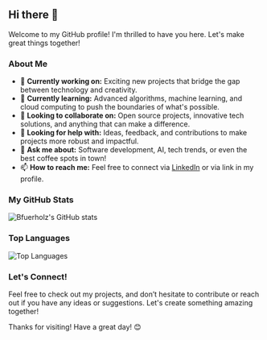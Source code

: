 ## Hi there 👋

Welcome to my GitHub profile! I'm thrilled to have you here. Let's make great things together!

### About Me

- 🔭 **Currently working on:** Exciting new projects that bridge the gap between technology and creativity.
- 🌱 **Currently learning:** Advanced algorithms, machine learning, and cloud computing to push the boundaries of what's possible.
- 👯 **Looking to collaborate on:** Open source projects, innovative tech solutions, and anything that can make a difference.
- 🤔 **Looking for help with:** Ideas, feedback, and contributions to make projects more robust and impactful.
- 💬 **Ask me about:** Software development, AI, tech trends, or even the best coffee spots in town!
- 📫 **How to reach me:** Feel free to connect via [LinkedIn](https://www.linkedin.com/in/bfuerholz/) or via link in my profile.

### My GitHub Stats

![Bfuerholz's GitHub stats](https://github-stats-zeta-blue.vercel.app/api?username=bfuerholz&show_icons=true&theme=dark)

### Top Languages

![Top Languages](https://github-stats-zeta-blue.vercel.app/api/top-langs/?username=bfuerholz&layout=compact&theme=dark)

### Let's Connect!

Feel free to check out my projects, and don’t hesitate to contribute or reach out if you have any ideas or suggestions. Let's create something amazing together!

Thanks for visiting! Have a great day! 😊
